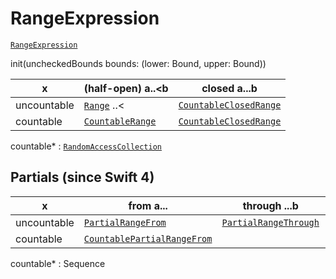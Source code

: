 # RangeExpression


[`RangeExpression`](https://developer.apple.com/documentation/swift/rangeexpression)


init(uncheckedBounds bounds: (lower: Bound, upper: Bound))


x | (half-open) a..<b  | closed a...b
--|--|--
uncountable | [`Range`](https://developer.apple.com/documentation/swift/range) ..< | [`CountableClosedRange`](https://developer.apple.com/documentation/swift/countableclosedrange)
countable | [`CountableRange`](https://developer.apple.com/documentation/swift/countablerange)  |  [`CountableClosedRange`](https://developer.apple.com/documentation/swift/countableclosedrange)

countable* :  [`RandomAccessCollection`](https://developer.apple.com/documentation/swift/randomaccesscollection)

## Partials (since Swift 4)

x | from a... | through ...b | UpTo ..<b
--|--|--|--
uncountable | [`PartialRangeFrom`](https://developer.apple.com/documentation/swift/partialrangefrom) | [`PartialRangeThrough`](https://developer.apple.com/documentation/swift/partialrangethrough) | [`PartialRangeUpTo`](https://developer.apple.com/documentation/swift/partialrangeupto)
countable | [`CountablePartialRangeFrom`](https://developer.apple.com/documentation/swift/countablepartialrangefrom)


countable* :  Sequence
